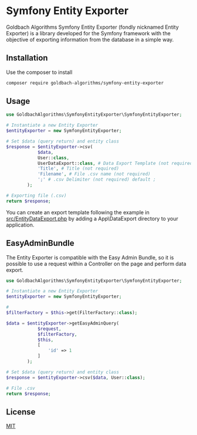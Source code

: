 # Symfony Entity Exporter

Goldbach Algorithms Symfony Entity Exporter (fondly nicknamed Entity Exporter) is a library developed for the Symfony framework with the objective of exporting information from the database in a simple way.

## Installation

Use the composer to install

```bash
composer require goldbach-algorithms/symfony-entity-exporter
```

## Usage

```php
use GoldbachAlgorithms\SymfonyEntityExporter\SymfonyEntityExporter;

# Instantiate a new Entity Exporter
$entityExporter = new SymfonyEntityExporter;

# Set $data (query return) and entity class
$response = $entityExporter->csv(
            $data,
            User::class,
            UserDataExport::class, # Data Export Template (not required)
            'Title', # Title (not required)
            'Filename', # File .csv name (not required)
            ';' # .csv Delimiter (not required) default ;
        );

# Exporting file (.csv)
return $response;
```

You can create an export template following the example in [src/EntityDataExport.php](https://github.com/GoldbachAlgorithms/SymfonyEntityExporter/blob/main/src/EntityDataExport.php) by adding a App\DataExport directory to your application.


## EasyAdminBundle
The Entity Exporter is compatible with the Easy Admin Bundle, so it is possible to use a request within a Controller on the page and perform data export.

```php
use GoldbachAlgorithms\SymfonyEntityExporter\SymfonyEntityExporter;

# Instantiate a new Entity Exporter
$entityExporter = new SymfonyEntityExporter;

#
$filterFactory = $this->get(FilterFactory::class);

$data = $entityExporter->getEasyAdminQuery(
            $request,
            $filterFactory,
            $this,
            [
                'id' => 1
            ]
        );

# Set $data (query return) and entity class
$response = $entityExporter->csv($data, User::class);

# File .csv
return $response;
```

## License
[MIT](https://choosealicense.com/licenses/mit/)